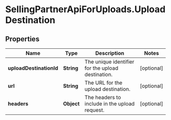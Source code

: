 # SellingPartnerApiForUploads.UploadDestination

## Properties

Name | Type | Description | Notes
------------ | ------------- | ------------- | -------------
**uploadDestinationId** | **String** | The unique identifier for the upload destination. | [optional] 
**url** | **String** | The URL for the upload destination. | [optional] 
**headers** | **Object** | The headers to include in the upload request. | [optional] 


